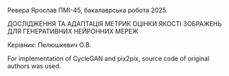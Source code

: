 Ревера Ярослав ПМІ-45, бакалаврська робота 2025. 

ДОСЛІДЖЕННЯ ТА АДАПТАЦІЯ МЕТРИК ОЦІНКИ ЯКОСТІ ЗОБРАЖЕНЬ ДЛЯ ГЕНЕРАТИВНИХ НЕЙРОННИХ МЕРЕЖ

Керівник: Пелюшкевич О.В.

For implementation of CycleGAN and pix2pix, source code of original authors was used.
